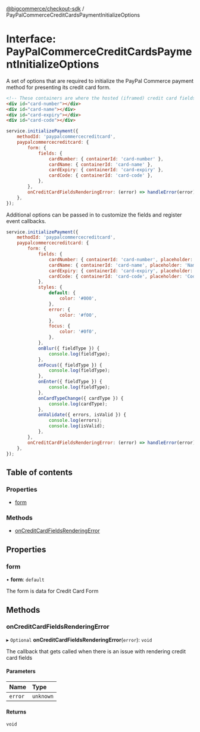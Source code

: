 [@bigcommerce/checkout-sdk](../README.md) / PayPalCommerceCreditCardsPaymentInitializeOptions

# Interface: PayPalCommerceCreditCardsPaymentInitializeOptions

A set of options that are required to initialize the PayPal Commerce payment
method for presenting its credit card form.

```html
<!-- These containers are where the hosted (iframed) credit card fields will be inserted -->
<div id="card-number"></div>
<div id="card-name"></div>
<div id="card-expiry"></div>
<div id="card-code"></div>
```

```js
service.initializePayment({
    methodId: 'paypalcommercecreditcard',
    paypalcommercecreditcard: {
        form: {
            fields: {
                cardNumber: { containerId: 'card-number' },
                cardName: { containerId: 'card-name' },
                cardExpiry: { containerId: 'card-expiry' },
                cardCode: { containerId: 'card-code' },
            },
        },
        onCreditCardFieldsRenderingError: (error) => handleError(error),
    },
});
```

Additional options can be passed in to customize the fields and register
event callbacks.

```js
service.initializePayment({
    methodId: 'paypalcommercecreditcard',
    paypalcommercecreditcard: {
        form: {
            fields: {
                cardNumber: { containerId: 'card-number', placeholder: 'Number of card' },
                cardName: { containerId: 'card-name', placeholder: 'Name of card' },
                cardExpiry: { containerId: 'card-expiry', placeholder: 'Expiry of card' },
                cardCode: { containerId: 'card-code', placeholder: 'Code of card' },
            },
            styles: {
                default: {
                    color: '#000',
                },
                error: {
                    color: '#f00',
                },
                focus: {
                    color: '#0f0',
                },
            },
            onBlur({ fieldType }) {
                console.log(fieldType);
            },
            onFocus({ fieldType }) {
                console.log(fieldType);
            },
            onEnter({ fieldType }) {
                console.log(fieldType);
            },
            onCardTypeChange({ cardType }) {
                console.log(cardType);
            },
            onValidate({ errors, isValid }) {
                console.log(errors);
                console.log(isValid);
            },
        },
        onCreditCardFieldsRenderingError: (error) => handleError(error),
    },
});
```

## Table of contents

### Properties

- [form](PayPalCommerceCreditCardsPaymentInitializeOptions.md#form)

### Methods

- [onCreditCardFieldsRenderingError](PayPalCommerceCreditCardsPaymentInitializeOptions.md#oncreditcardfieldsrenderingerror)

## Properties

### form

• **form**: `default`

The form is data for Credit Card Form

## Methods

### onCreditCardFieldsRenderingError

▸ `Optional` **onCreditCardFieldsRenderingError**(`error`): `void`

The callback that gets called when there is an issue with rendering credit card fields

#### Parameters

| Name | Type |
| :------ | :------ |
| `error` | `unknown` |

#### Returns

`void`
